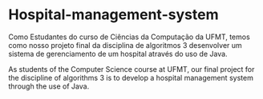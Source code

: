 # Hospital-management-system

Como Estudantes do curso de Ciências da Computação da UFMT, temos como nosso projeto final da disciplina de algoritmos 3 desenvolver um sistema de gerenciamento de um hospital através do uso de Java. 


As students of the Computer Science course at UFMT, our final project for the discipline of algorithms 3 is to develop a hospital management system through the use of Java.
